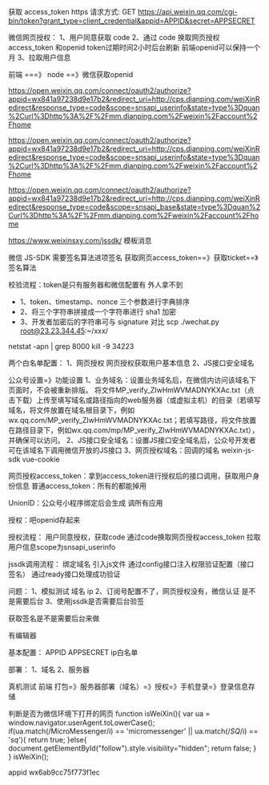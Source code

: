 获取 access_token
https 请求方式: GET https://api.weixin.qq.com/cgi-bin/token?grant_type=client_credential&appid=APPID&secret=APPSECRET

微信网页授权：
1、用户同意获取 code
2、通过 code 换取网页授权 access_token  和openid  token过期时间2小时后台刷新  前端openid可以保持一个月
3、拉取用户信息

前端 ===》 node ==》微信获取openid


https://open.weixin.qq.com/connect/oauth2/authorize?appid=wx841a97238d9e17b2&redirect_uri=http://cps.dianping.com/weiXinRedirect&response_type=code&scope=snsapi_userinfo&state=type%3Dquan%2Curl%3Dhttp%3A%2F%2Fmm.dianping.com%2Fweixin%2Faccount%2Fhome

https://open.weixin.qq.com/connect/oauth2/authorize?appid=wx841a97238d9e17b2&redirect_uri=http://cps.dianping.com/weiXinRedirect&response_type=code&scope=snsapi_userinfo&state=type%3Dquan%2Curl%3Dhttp%3A%2F%2Fmm.dianping.com%2Fweixin%2Faccount%2Fhome

https://open.weixin.qq.com/connect/oauth2/authorize?appid=wx841a97238d9e17b2&redirect_uri=http://cps.dianping.com/weiXinRedirect&response_type=code&scope=snsapi_base&state=type%3Dquan%2Curl%3Dhttp%3A%2F%2Fmm.dianping.com%2Fweixin%2Faccount%2Fhome

https://www.weixinsxy.com/jssdk/
模板消息

微信 JS-SDK  需要签名算法进项签名  获取网页access_token==》获取ticket==》签名算法

校验流程：token是只有服务器和微信配置有  外人拿不到

- 1、token、timestamp、nonce 三个参数进行字典排序
- 2、将三个字符串拼接成一个字符串进行 sha1 加密
- 3、开发者加密后的字符串可与 signature 对比
scp ./wechat.py root@23.23.344.45:~/xxx/

netstat -apn | grep 8000
kill -9 34223

两个白名单配置：
1、网页授权	网页授权获取用户基本信息
2、JS接口安全域名

公众号设置=》功能设置
1、业务域名：设置业务域名后，在微信内访问该域名下页面时，不会被重新排版。
将文件MP_verify_ZIwHmWVMADNYKXAc.txt（点击下载）上传至填写域名或路径指向的web服务器（或虚拟主机）的目录（若填写域名，将文件放置在域名根目录下，例如wx.qq.com/MP_verify_ZIwHmWVMADNYKXAc.txt；若填写路径，将文件放置在路径目录下，例如wx.qq.com/mp/MP_verify_ZIwHmWVMADNYKXAc.txt），并确保可以访问。
2、JS接口安全域名：设置JS接口安全域名后，公众号开发者可在该域名下调用微信开放的JS接口
3、网页授权域名：回调的域名
weixin-js-sdk
vue-cookie

网页授权access_token：拿到access_token进行授权后的接口调用，获取用户身份信息 
普通access_token：所有的都能掉用

UnionID：公众号小程序绑定后会生成  调所有应用

授权：吧openid存起来

授权流程：
用户同意授权，获取code
通过code换取网页授权access_token
拉取用户信息scope为snsapi_userinfo

jssdk调用流程：
绑定域名
引入js文件
通过config接口注入权限验证配置（接口签名）
通过ready接口处理成功验证

问题：
1、模拟测试  域名  ip
2、订阅号配置不了，网页授权没有，微信认证   是不是需要后台
3、使用jssdk是否需要后台验签

获取签名是不是需要后台来做

有编辑器

基本配置：
APPID
APPSECRET
ip白名单

部署：
1、域名
2、服务器

真机测试  前端  打包=》服务器部署（域名）=》授权=》手机登录=》登录信息存储


判断是否为微信环境下打开的网页
function isWeiXin(){
        var ua = window.navigator.userAgent.toLowerCase();
        if(ua.match(/MicroMessenger/i) == 'micromessenger' || ua.match(/_SQ_/i) == '_sq_'){
            return true;
        }else{
            document.getElementById("follow").style.visibility="hidden"; 
            return false;
        }
    }
    isWeiXin();

appid    wx6ab9cc75f773f1ec